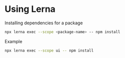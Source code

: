 # Using Lerna

Installing dependencies for a package

```bash
npx lerna exec --scope <package-name> -- npm install
```

Example

```bash
npx lerna exec --scope ui -- npm install
```